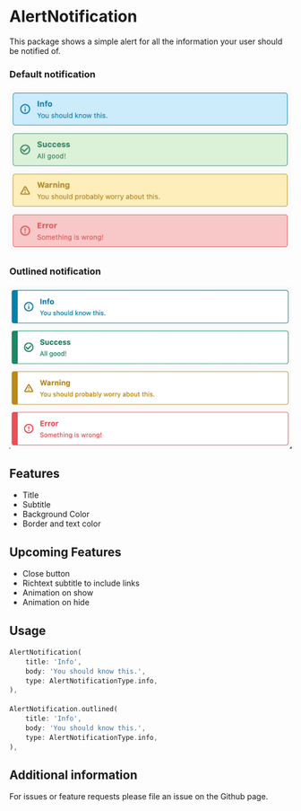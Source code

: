 # AlertNotification

This package shows a simple alert for all the information your user should be
notified of.

### Default notification

![Default Notification](images/notify1.png)

### Outlined notification

![Outlined Notification](images/notify2.png)

## Features

* Title
* Subtitle
* Background Color
* Border and text color

## Upcoming Features

* Close button
* Richtext subtitle to include links
* Animation on show
* Animation on hide

## Usage

```dart
AlertNotification(
    title: 'Info',
    body: 'You should know this.',
    type: AlertNotificationType.info,
),

AlertNotification.outlined(
    title: 'Info',
    body: 'You should know this.',
    type: AlertNotificationType.info,
),
```

## Additional information

For issues or feature requests please file an issue on the Github page.
